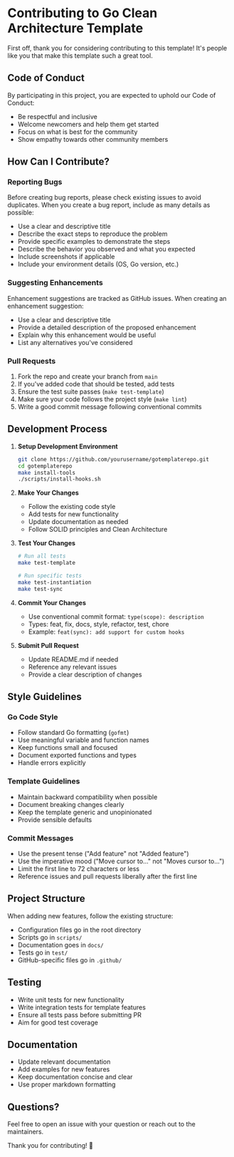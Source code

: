 # Contributing to Go Clean Architecture Template

First off, thank you for considering contributing to this template! It's people like you that make this template such a great tool.

## Code of Conduct

By participating in this project, you are expected to uphold our Code of Conduct:
- Be respectful and inclusive
- Welcome newcomers and help them get started
- Focus on what is best for the community
- Show empathy towards other community members

## How Can I Contribute?

### Reporting Bugs

Before creating bug reports, please check existing issues to avoid duplicates. When you create a bug report, include as many details as possible:

- Use a clear and descriptive title
- Describe the exact steps to reproduce the problem
- Provide specific examples to demonstrate the steps
- Describe the behavior you observed and what you expected
- Include screenshots if applicable
- Include your environment details (OS, Go version, etc.)

### Suggesting Enhancements

Enhancement suggestions are tracked as GitHub issues. When creating an enhancement suggestion:

- Use a clear and descriptive title
- Provide a detailed description of the proposed enhancement
- Explain why this enhancement would be useful
- List any alternatives you've considered

### Pull Requests

1. Fork the repo and create your branch from `main`
2. If you've added code that should be tested, add tests
3. Ensure the test suite passes (`make test-template`)
4. Make sure your code follows the project style (`make lint`)
5. Write a good commit message following conventional commits

## Development Process

1. **Setup Development Environment**
   ```bash
   git clone https://github.com/yourusername/gotemplaterepo.git
   cd gotemplaterepo
   make install-tools
   ./scripts/install-hooks.sh
   ```

2. **Make Your Changes**
   - Follow the existing code style
   - Add tests for new functionality
   - Update documentation as needed
   - Follow SOLID principles and Clean Architecture

3. **Test Your Changes**
   ```bash
   # Run all tests
   make test-template
   
   # Run specific tests
   make test-instantiation
   make test-sync
   ```

4. **Commit Your Changes**
   - Use conventional commit format: `type(scope): description`
   - Types: feat, fix, docs, style, refactor, test, chore
   - Example: `feat(sync): add support for custom hooks`

5. **Submit Pull Request**
   - Update README.md if needed
   - Reference any relevant issues
   - Provide a clear description of changes

## Style Guidelines

### Go Code Style
- Follow standard Go formatting (`gofmt`)
- Use meaningful variable and function names
- Keep functions small and focused
- Document exported functions and types
- Handle errors explicitly

### Template Guidelines
- Maintain backward compatibility when possible
- Document breaking changes clearly
- Keep the template generic and unopinionated
- Provide sensible defaults

### Commit Messages
- Use the present tense ("Add feature" not "Added feature")
- Use the imperative mood ("Move cursor to..." not "Moves cursor to...")
- Limit the first line to 72 characters or less
- Reference issues and pull requests liberally after the first line

## Project Structure

When adding new features, follow the existing structure:
- Configuration files go in the root directory
- Scripts go in `scripts/`
- Documentation goes in `docs/`
- Tests go in `test/`
- GitHub-specific files go in `.github/`

## Testing

- Write unit tests for new functionality
- Write integration tests for template features
- Ensure all tests pass before submitting PR
- Aim for good test coverage

## Documentation

- Update relevant documentation
- Add examples for new features
- Keep documentation concise and clear
- Use proper markdown formatting

## Questions?

Feel free to open an issue with your question or reach out to the maintainers.

Thank you for contributing! 🎉